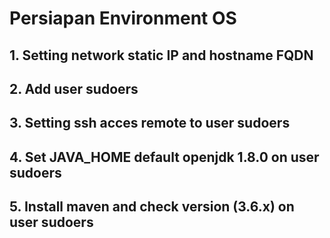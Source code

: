 # Persiapan Environment OS

## 1. Setting network static IP and hostname FQDN

## 2. Add user sudoers
## 3. Setting ssh acces remote to user sudoers
## 4. Set JAVA_HOME default openjdk 1.8.0 on user sudoers
## 5. Install maven and check version (3.6.x) on user sudoers
